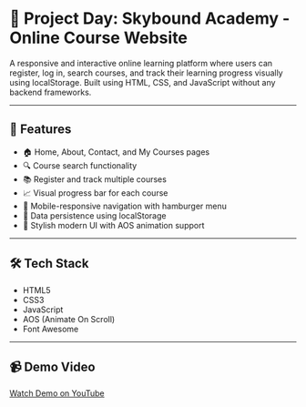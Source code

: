 # 🎯 Project Day: Skybound Academy - Online Course Website

A responsive and interactive online learning platform where users can register, log in, search courses, and track their learning progress visually using localStorage. Built using HTML, CSS, and JavaScript without any backend frameworks.

---

## 🚀 Features

- 🏠 Home, About, Contact, and My Courses pages
- 🔍 Course search functionality
- 📚 Register and track multiple courses
- 📈 Visual progress bar for each course
- 📱 Mobile-responsive navigation with hamburger menu
- 💾 Data persistence using localStorage
- 🎨 Stylish modern UI with AOS animation support

---

## 🛠️ Tech Stack

- HTML5
- CSS3
- JavaScript
- AOS (Animate On Scroll)
- Font Awesome

---

## 📹 Demo Video

[Watch Demo on YouTube](https://skyboundacademylearningplatform.netlify.app/)
